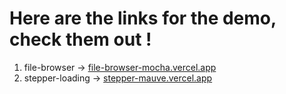 # Here are the links for the demo, check them out !
1. file-browser -> <a href="https://file-browser-mocha.vercel.app" target="_blank">file-browser-mocha.vercel.app<a/>
2. stepper-loading -> <a href="https://stepper-mauve.vercel.app" target="_blank">stepper-mauve.vercel.app<a/>
